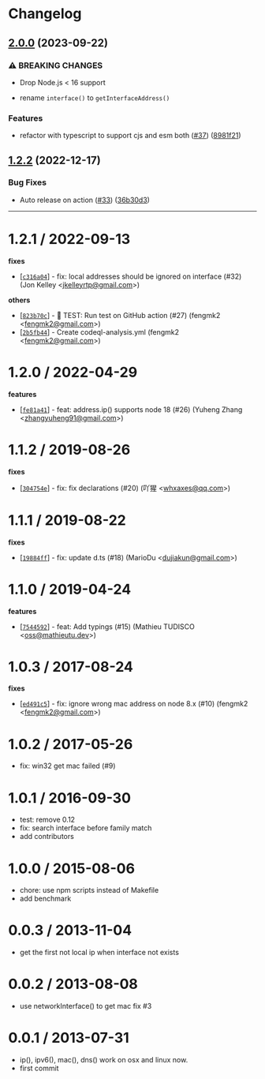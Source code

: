 # Changelog

## [2.0.0](https://github.com/node-modules/address/compare/v1.2.2...v2.0.0) (2023-09-22)


### ⚠ BREAKING CHANGES

* Drop Node.js < 16 support

- rename `interface()` to `getInterfaceAddress()`

### Features

* refactor with typescript to support cjs and esm both ([#37](https://github.com/node-modules/address/issues/37)) ([8981f21](https://github.com/node-modules/address/commit/8981f214084326c55b053c76182acd741262c057))

## [1.2.2](https://github.com/node-modules/address/compare/v1.2.1...v1.2.2) (2022-12-17)


### Bug Fixes

* Auto release on action ([#33](https://github.com/node-modules/address/issues/33)) ([36b30d3](https://github.com/node-modules/address/commit/36b30d3708bd5fb09dd2e9a9d4741dd9112eb890))

---


1.2.1 / 2022-09-13
==================

**fixes**
  * [[`c316a04`](http://github.com/node-modules/address/commit/c316a044aedeadf438c2c2a7278d51f0861df8af)] - fix: local addresses should be ignored on interface (#32) (Jon Kelley <<jkelleyrtp@gmail.com>>)

**others**
  * [[`823b70c`](http://github.com/node-modules/address/commit/823b70c2f53ab96d6e25041aa444436d906c59ef)] - 🤖 TEST: Run test on GitHub action (#27) (fengmk2 <<fengmk2@gmail.com>>)
  * [[`2b5fb44`](http://github.com/node-modules/address/commit/2b5fb44ca1ff1a0d64768e8d42845ec377b9e3f8)] - Create codeql-analysis.yml (fengmk2 <<fengmk2@gmail.com>>)

1.2.0 / 2022-04-29
==================

**features**
  * [[`fe81a41`](http://github.com/node-modules/address/commit/fe81a415403ba46d7bc09d76a2f9fc46bc2fc803)] - feat: address.ip() supports node 18 (#26) (Yuheng Zhang <<zhangyuheng91@gmail.com>>)

1.1.2 / 2019-08-26
==================

**fixes**
  * [[`304754e`](http://github.com/node-modules/address/commit/304754ea4ef0dd34db7ba34745f4f4543afc064c)] - fix: fix declarations (#20) (吖猩 <<whxaxes@qq.com>>)

1.1.1 / 2019-08-22
==================

**fixes**
  * [[`19884ff`](http://github.com/node-modules/address/commit/19884ffbe9ad75f9a66889a031db4b806da1f822)] - fix: update d.ts (#18) (MarioDu <<dujiakun@gmail.com>>)

1.1.0 / 2019-04-24
==================

**features**
  * [[`7544592`](http://github.com/node-modules/address/commit/75445923a6f737fc21e3cf592f749bf014b7b4ce)] - feat: Add typings (#15) (Mathieu TUDISCO <<oss@mathieutu.dev>>)

1.0.3 / 2017-08-24
==================

**fixes**
  * [[`ed491c5`](http://github.com/node-modules/address/commit/ed491c5bd353118e4e4d384f47f13c3e1cfeb80e)] - fix: ignore wrong mac address on node 8.x (#10) (fengmk2 <<fengmk2@gmail.com>>)

1.0.2 / 2017-05-26
==================

  * fix: win32 get mac failed (#9)

1.0.1 / 2016-09-30
==================

  * test: remove 0.12
  * fix: search interface before family match
  * add contributors

1.0.0 / 2015-08-06
==================

 * chore: use npm scripts instead of Makefile
 * add benchmark

0.0.3 / 2013-11-04 
==================

  * get the first not local ip when interface not exists

0.0.2 / 2013-08-08 
==================

  * use networkInterface() to get mac fix #3

0.0.1 / 2013-07-31 
==================

  * ip(), ipv6(), mac(), dns() work on osx and linux now.
  * first commit
